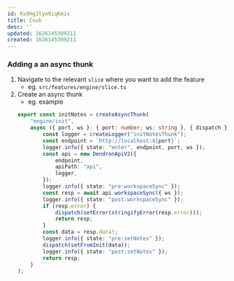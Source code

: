 ```yaml
---
id: KsOHg3lyn9iqKmiv
title: Cook
desc: ''
updated: 1626145309211
created: 1626145309211
---
```


### Adding a an async thunk

1. Navigate to the relevant `slice` where you want to add the feature
	- eg. `src/features/engine/slice.ts`
1. Create an async thunk
	- eg. example
	```ts
	export const initNotes = createAsyncThunk(
		"engine/init",
		async ({ port, ws }: { port: number; ws: string }, { dispatch }) => {
			const logger = createLogger("initNotesThunk");
			const endpoint = `http://localhost:${port}`;
			logger.info({ state: "enter", endpoint, port, ws });
			const api = new DendronApiV2({
				endpoint,
				apiPath: "api",
				logger,
			});
			logger.info({ state: "pre:workspaceSync" });
			const resp = await api.workspaceSync({ ws });
			logger.info({ state: "post:workspaceSync" });
			if (resp.error) {
				dispatch(setError(stringifyError(resp.error)));
				return resp;
			}
			const data = resp.data!;
			logger.info({ state: "pre:setNotes" });
			dispatch(setFromInit(data));
			logger.info({ state: "post:setNotes" });
			return resp;
		}
	);
	```
